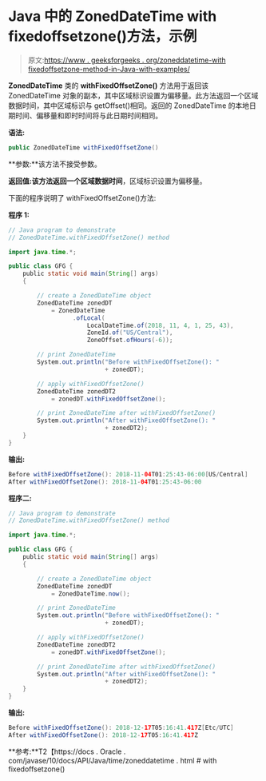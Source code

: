 # Java 中的 ZonedDateTime with fixedoffsetzone()方法，示例

> 原文:[https://www . geeksforgeeks . org/zoneddatetime-with fixedoffsetzone-method-in-Java-with-examples/](https://www.geeksforgeeks.org/zoneddatetime-withfixedoffsetzone-method-in-java-with-examples/)

**ZonedDateTime** 类的 **withFixedOffsetZone()** 方法用于返回该 ZonedDateTime 对象的副本，其中区域标识设置为偏移量。此方法返回一个区域数据时间，其中区域标识与 getOffset()相同。返回的 ZonedDateTime 的本地日期时间、偏移量和即时时间将与此日期时间相同。

**语法:**

```java
public ZonedDateTime withFixedOffsetZone()

```

**参数:**该方法不接受参数。

**返回值:**该方法返回一个**区域数据时间**，区域标识设置为偏移量。

下面的程序说明了 withFixedOffsetZone()方法:

**程序 1:**

```java
// Java program to demonstrate
// ZonedDateTime.withFixedOffsetZone() method

import java.time.*;

public class GFG {
    public static void main(String[] args)
    {

        // create a ZonedDateTime object
        ZonedDateTime zonedDT
            = ZonedDateTime
                  .ofLocal(
                      LocalDateTime.of(2018, 11, 4, 1, 25, 43),
                      ZoneId.of("US/Central"),
                      ZoneOffset.ofHours(-6));

        // print ZonedDateTime
        System.out.println("Before withFixedOffsetZone(): "
                           + zonedDT);

        // apply withFixedOffsetZone()
        ZonedDateTime zonedDT2
            = zonedDT.withFixedOffsetZone();

        // print ZonedDateTime after withFixedOffsetZone()
        System.out.println("After withFixedOffsetZone(): "
                           + zonedDT2);
    }
}
```

**输出:**

```java
Before withFixedOffsetZone(): 2018-11-04T01:25:43-06:00[US/Central]
After withFixedOffsetZone(): 2018-11-04T01:25:43-06:00

```

**程序二:**

```java
// Java program to demonstrate
// ZonedDateTime.withFixedOffsetZone() method

import java.time.*;

public class GFG {
    public static void main(String[] args)
    {

        // create a ZonedDateTime object
        ZonedDateTime zonedDT
            = ZonedDateTime.now();

        // print ZonedDateTime
        System.out.println("Before withFixedOffsetZone(): "
                           + zonedDT);

        // apply withFixedOffsetZone()
        ZonedDateTime zonedDT2
            = zonedDT.withFixedOffsetZone();

        // print ZonedDateTime after withFixedOffsetZone()
        System.out.println("After withFixedOffsetZone(): "
                           + zonedDT2);
    }
}
```

**输出:**

```java
Before withFixedOffsetZone(): 2018-12-17T05:16:41.417Z[Etc/UTC]
After withFixedOffsetZone(): 2018-12-17T05:16:41.417Z

```

**参考:**T2【https://docs . Oracle . com/javase/10/docs/API/Java/time/zoneddatetime . html # with fixedoffsetzone()